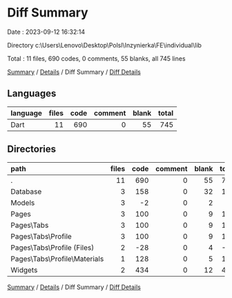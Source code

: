 # Diff Summary

Date : 2023-09-12 16:32:14

Directory c:\\Users\\Lenovo\\Desktop\\Polsl\\Inzynierka\\FE\\individual\\lib

Total : 11 files,  690 codes, 0 comments, 55 blanks, all 745 lines

[Summary](results.md) / [Details](details.md) / Diff Summary / [Diff Details](diff-details.md)

## Languages
| language | files | code | comment | blank | total |
| :--- | ---: | ---: | ---: | ---: | ---: |
| Dart | 11 | 690 | 0 | 55 | 745 |

## Directories
| path | files | code | comment | blank | total |
| :--- | ---: | ---: | ---: | ---: | ---: |
| . | 11 | 690 | 0 | 55 | 745 |
| Database | 3 | 158 | 0 | 32 | 190 |
| Models | 3 | -2 | 0 | 2 | 0 |
| Pages | 3 | 100 | 0 | 9 | 109 |
| Pages\\Tabs | 3 | 100 | 0 | 9 | 109 |
| Pages\\Tabs\\Profile | 3 | 100 | 0 | 9 | 109 |
| Pages\\Tabs\\Profile (Files) | 2 | -28 | 0 | 4 | -24 |
| Pages\\Tabs\\Profile\\Materials | 1 | 128 | 0 | 5 | 133 |
| Widgets | 2 | 434 | 0 | 12 | 446 |

[Summary](results.md) / [Details](details.md) / Diff Summary / [Diff Details](diff-details.md)